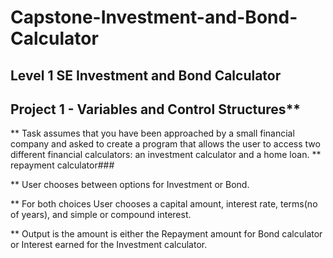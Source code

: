 # Capstone-Investment-and-Bond-Calculator

## Level 1 SE Investment and Bond Calculator

## Project 1 - Variables and Control Structures**

** Task assumes that you have been approached by a small financial company and asked to create a program that allows the user to access two
different financial calculators: an investment calculator and a home loan.
** repayment calculator###

** User chooses between options for Investment or Bond.

** For both choices User chooses a capital amount, interest rate, terms(no of years), and simple or compound interest.

** Output is the amount is either the Repayment amount for Bond calculator or Interest earned for the Investment calculator.
